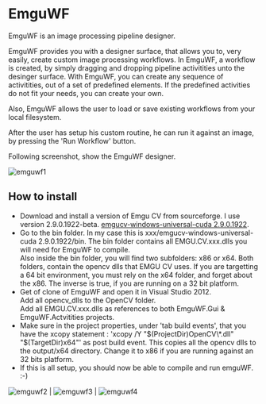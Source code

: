 EmguWF
======

EmguWF is an image processing pipeline designer.

EmguWF provides you with a designer surface, that allows you to, very easily, create custom image processing workflows. In EmguWF, a workflow is created, by simply dragging and dropping pipeline activitities unto the desinger surface. 
With EmguWF, you can create any sequence of activitities, out of a set of predefined elements. If the predefined activities do not fit your needs, you can create your own.

Also, EmguWF allows the user to load or save existing workflows from your local filesystem. 

After the user has setup his custom routine, he can run it against an image, by pressing the 'Run Workflow' button. 

Following screenshot, show the EmguWF designer.  

![emguwf1](https://cloud.githubusercontent.com/assets/2285199/5525326/8aadd656-89e4-11e4-9a7a-f5b65479291f.JPG)

How to install
--------------
+ Download and install a version of Emgu CV from sourceforge. I use version 2.9.0.1922-beta. [emgucv-windows-universal-cuda 2.9.0.1922](http://sourceforge.net/projects/emgucv/).
+ Go to the bin folder. In my case this is xxx/emgucv-windows-universal-cuda 2.9.0.1922/bin. The bin folder contains all EMGU.CV.xxx.dlls you will need for EmguWF to compile.     
Also inside the bin folder, you will find two subfolders: x86 or x64. Both folders, contain the opencv dlls that EMGU CV uses. If you are targetting a 64 bit environment, you must rely on the x64 folder, and forget about the x86. The inverse is true, if you are running on a 32 bit platform. 
+ Get of clone of EmguWF and open it in Visual Studio 2012.   
Add all opencv_dlls to the OpenCV folder.   
Add all EMGU.CV.xxx.dlls as references to both EmguWF.Gui & EmguWF.Actvitities projects.
+ Make sure in the project properties, under 'tab build events', that you have the xcopy statement : 'xcopy /Y "$(ProjectDir)OpenCV\*.dll" "$(TargetDir)x64\"' as post build event. This copies all the opencv dlls to the output/x64 directory. Change it to x86 if you are running against an 32 bits platform.
+ If this is all setup, you should now be able to compile and run emguWF. :-)

![emguwf2](https://cloud.githubusercontent.com/assets/2285199/5526368/e0a655de-89f2-11e4-84c7-a0e46425373f.JPG) |
![emguwf3](https://cloud.githubusercontent.com/assets/2285199/5526371/e88669a6-89f2-11e4-8e1a-45d0b4e45a0f.JPG) | ![emguwf4](https://cloud.githubusercontent.com/assets/2285199/5526369/e4fc1754-89f2-11e4-8f83-bbd1ee3ccb1f.JPG)









